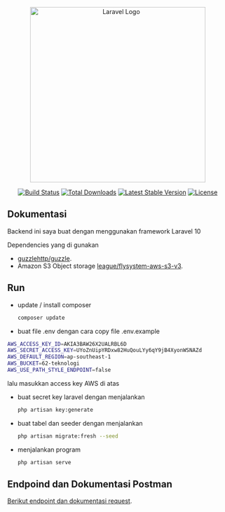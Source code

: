 <p align="center"><a href="https://laravel.com" target="_blank"><img src="https://raw.githubusercontent.com/laravel/art/master/logo-lockup/5%20SVG/2%20CMYK/1%20Full%20Color/laravel-logolockup-cmyk-red.svg" width="400" alt="Laravel Logo"></a></p>

<p align="center">
<a href="https://github.com/laravel/framework/actions"><img src="https://github.com/laravel/framework/workflows/tests/badge.svg" alt="Build Status"></a>
<a href="https://packagist.org/packages/laravel/framework"><img src="https://img.shields.io/packagist/dt/laravel/framework" alt="Total Downloads"></a>
<a href="https://packagist.org/packages/laravel/framework"><img src="https://img.shields.io/packagist/v/laravel/framework" alt="Latest Stable Version"></a>
<a href="https://packagist.org/packages/laravel/framework"><img src="https://img.shields.io/packagist/l/laravel/framework" alt="License"></a>
</p>

## Dokumentasi

Backend ini saya buat dengan menggunakan framework Laravel 10

Dependencies yang di gunakan

-   [guzzlehttp/guzzle](https://github.com/guzzle/guzzle.git).
-   Amazon S3 Object storage [league/flysystem-aws-s3-v3](https://github.com/thephpleague/flysystem-aws-s3-v3.git).

## Run

-   update / install composer
    ```sh
    composer update
    ```
-   buat file .env dengan cara copy file .env.example

```sh
AWS_ACCESS_KEY_ID=AKIA3BAW26X2UALRBL6D
AWS_SECRET_ACCESS_KEY=UYoZnUipYRDxw82HuQouLYy6qY9jB4XyonWSNAZd
AWS_DEFAULT_REGION=ap-southeast-1
AWS_BUCKET=62-teknologi
AWS_USE_PATH_STYLE_ENDPOINT=false
```

lalu masukkan access key AWS di atas

-   buat secret key laravel dengan menjalankan
    ```sh
    php artisan key:generate
    ```
-   buat tabel dan seeder dengan menjalankan
    ```sh
    php artisan migrate:fresh --seed
    ```
-   menjalankan program
    ```sh
    php artisan serve
    ```

## Endpoind dan Dokumentasi Postman

[Berikut endpoint dan dokumentasi request](https://apimuhagi.postman.co/documentation/15005997-84e1e686-7cff-478b-a6f3-15dda995743f/publish?workspaceId=89ac5158-b4cf-4b73-8ace-0709fe09fca2).
